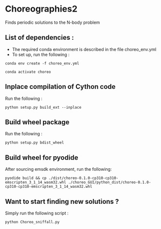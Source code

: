 # Choreographies2
Finds periodic solutions to the N-body problem

## List of dependencies :
  
  - The required conda environment is described in the file choreo_env.yml
  - To set up, run the following :
    
```
conda env create -f choreo_env.yml

conda activate choreo
```

## Inplace compilation of Cython code

Run the following :

```
python setup.py build_ext --inplace
```

## Build wheel package

Run the following :

```
python setup.py bdist_wheel
```

## Build wheel for pyodide

After sourcing emsdk environment, run the following:

```
pyodide build && cp ./dist/choreo-0.1.0-cp310-cp310-emscripten_3_1_14_wasm32.whl ./choreo_GUI/python_dist/choreo-0.1.0-cp310-cp310-emscripten_3_1_14_wasm32.whl 
```

## Want to start finding new solutions ?

Simply run the following script :

```
python Choreo_sniffall.py
```
